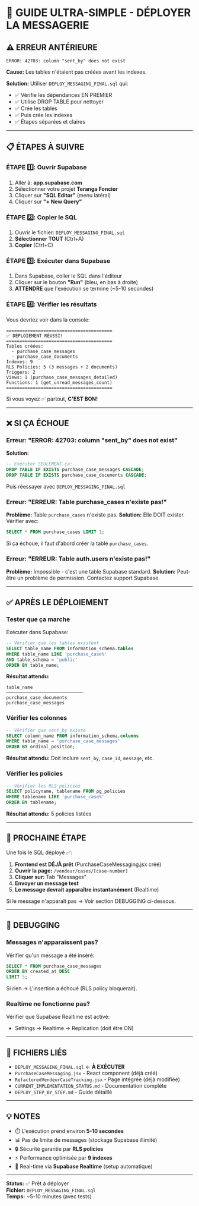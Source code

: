 # 🚀 GUIDE ULTRA-SIMPLE - DÉPLOYER LA MESSAGERIE

## ⚠️ ERREUR ANTÉRIEURE

```
ERROR: 42703: column "sent_by" does not exist
```

**Cause:** Les tables n'étaient pas créées avant les indexes.

**Solution:** Utiliser `DEPLOY_MESSAGING_FINAL.sql` qui:
- ✅ Vérifie les dépendances EN PREMIER
- ✅ Utilise DROP TABLE pour nettoyer
- ✅ Crée les tables
- ✅ Puis crée les indexes
- ✅ Étapes séparées et claires

---

## 📋 ÉTAPES À SUIVRE

### ÉTAPE 1️⃣: Ouvrir Supabase

1. Aller à: **app.supabase.com**
2. Sélectionner votre projet **Teranga Foncier**
3. Cliquer sur **"SQL Editor"** (menu latéral)
4. Cliquer sur **"+ New Query"**

### ÉTAPE 2️⃣: Copier le SQL

1. Ouvrir le fichier: `DEPLOY_MESSAGING_FINAL.sql`
2. **Sélectionner TOUT** (Ctrl+A)
3. **Copier** (Ctrl+C)

### ÉTAPE 3️⃣: Exécuter dans Supabase

1. Dans Supabase, coller le SQL dans l'éditeur
2. Cliquer sur le bouton **"Run"** (bleu, en bas à droite)
3. **ATTENDRE** que l'exécution se termine (~5-10 secondes)

### ÉTAPE 4️⃣: Vérifier les résultats

Vous devriez voir dans la console:

```
========================================
✅ DÉPLOIEMENT RÉUSSI!
========================================
Tables créées:
  - purchase_case_messages
  - purchase_case_documents
Indexes: 9
RLS Policies: 5 (3 messages + 2 documents)
Triggers: 2
Views: 1 (purchase_case_messages_detailed)
Functions: 1 (get_unread_messages_count)
========================================
```

Si vous voyez ✅ partout, **C'EST BON!**

---

## ❌ SI ÇA ÉCHOUE

### Erreur: "ERROR: 42703: column "sent_by" does not exist"

**Solution:**
```sql
-- Exécuter SEULEMENT ça:
DROP TABLE IF EXISTS purchase_case_messages CASCADE;
DROP TABLE IF EXISTS purchase_case_documents CASCADE;
```

Puis réessayer avec `DEPLOY_MESSAGING_FINAL.sql`

### Erreur: "ERREUR: Table purchase_cases n'existe pas!"

**Problème:** Table `purchase_cases` n'existe pas.
**Solution:** Elle DOIT exister. Vérifier avec:

```sql
SELECT * FROM purchase_cases LIMIT 1;
```

Si ça échoue, il faut d'abord créer la table `purchase_cases`.

### Erreur: "ERREUR: Table auth.users n'existe pas!"

**Problème:** Impossible - c'est une table Supabase standard.
**Solution:** Peut-être un problème de permission. Contactez support Supabase.

---

## ✅ APRÈS LE DÉPLOIEMENT

### Tester que ça marche

Exécuter dans Supabase:

```sql
-- Vérifier que les tables existent
SELECT table_name FROM information_schema.tables 
WHERE table_name LIKE 'purchase_case%' 
AND table_schema = 'public'
ORDER BY table_name;
```

**Résultat attendu:**
```
table_name
─────────────────────────────
purchase_case_documents
purchase_case_messages
```

### Vérifier les colonnes

```sql
-- Vérifier que sent_by existe
SELECT column_name FROM information_schema.columns 
WHERE table_name = 'purchase_case_messages' 
ORDER BY ordinal_position;
```

**Résultat attendu:** Doit inclure `sent_by`, `case_id`, `message`, etc.

### Vérifier les policies

```sql
-- Vérifier les RLS policies
SELECT policyname, tablename FROM pg_policies 
WHERE tablename LIKE 'purchase_case%'
ORDER BY tablename;
```

**Résultat attendu:** 5 policies listées

---

## 🎯 PROCHAINE ÉTAPE

Une fois le SQL déployé ✅:

1. **Frontend est DÉJÀ prêt** (PurchaseCaseMessaging.jsx créé)
2. **Ouvrir la page:** `/vendeur/cases/[case-number]`
3. **Cliquer sur:** Tab "Messages"
4. **Envoyer un message test**
5. **Le message devrait apparaître instantanément** (Realtime)

Si le message n'apparaît pas → Voir section DEBUGGING ci-dessous.

---

## 🔧 DEBUGGING

### Messages n'apparaissent pas?

Vérifier qu'un message a été inséré:

```sql
SELECT * FROM purchase_case_messages 
ORDER BY created_at DESC 
LIMIT 5;
```

Si rien → L'insertion a échoué (RLS policy bloquerait).

### Realtime ne fonctionne pas?

Vérifier que Supabase Realtime est activé:
- Settings → Realtime → Replication (doit être ON)

---

## 📝 FICHIERS LIÉS

- `DEPLOY_MESSAGING_FINAL.sql` ← **À EXÉCUTER**
- `PurchaseCaseMessaging.jsx` - React component (déjà créé)
- `RefactoredVendeurCaseTracking.jsx` - Page intégrée (déjà modifiée)
- `CURRENT_IMPLEMENTATION_STATUS.md` - Documentation complète
- `DEPLOY_STEP_BY_STEP.md` - Guide détaillé

---

## 💡 NOTES

- ⏱️ L'exécution prend environ **5-10 secondes**
- 📊 Pas de limite de messages (stockage Supabase illimité)
- 🔒 Sécurité garantie par **RLS policies**
- ⚡ Performance optimisée par **9 indexes**
- 🔄 Real-time via **Supabase Realtime** (setup automatique)

---

**Status:** ✅ Prêt à déployer  
**Fichier:** `DEPLOY_MESSAGING_FINAL.sql`  
**Temps:** ~5-10 minutes (avec tests)
